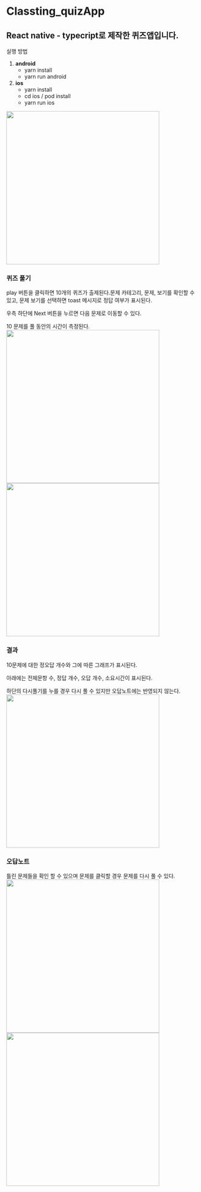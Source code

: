# Classting_quizApp


## React native - typecript로 제작한 퀴즈앱입니다.

실행 방법

1. **android**
    - yarn install
    - yarn run android
2. **ios**
    - yarn install
    - cd ios / pod install
    - yarn run ios

<img src = "https://user-images.githubusercontent.com/51700184/136694401-8b3d361c-b10f-4cd3-a0a7-016510ab6e7a.png" width="400">





### **퀴즈 풀기**

play 버튼을 클릭하면 10개의 퀴즈가 출제된다.문제 카테고리, 문제, 보기를 확인할 수 있고, 문제 보기를 선택하면 toast 메시지로 정답 여부가 표시된다.

우측 하단에 Next 버튼을 누르면 다음 문제로 이동할 수 있다.

10 문제를 풀 동안의 시간이 측정된다.
<img src = "https://user-images.githubusercontent.com/51700184/136694405-d3abf543-8a32-4c1f-8e60-a6955c747c73.png" width="400">
<img src = "https://user-images.githubusercontent.com/51700184/136694406-2ae6d752-ec88-4124-b885-caf35d9e1d76.png" width="400">





### **결과**

10문제에 대한 정오답 개수와 그에 따른 그래프가 표시된다.

아래에는 전체문항 수, 정답 개수, 오답 개수, 소요시간이 표시된다.

하단의 다시풀기를 누를 경우 다시 풀 수 있지만 오답노트에는 반영되지 않는다.
<img src = "https://user-images.githubusercontent.com/51700184/136694407-1415f36e-1b29-41c7-812a-26e4f5c6a2e4.png" width="400">





### **오답노트**

틀린 문제들을 확인 할 수 있으며 문제를 클릭할 경우 문제를 다시 풀 수 있다.
<img src = "https://user-images.githubusercontent.com/51700184/136694613-cdb7bf20-5814-4a6c-ae30-8bf1c9e20678.png" width="400">
<img src = "https://user-images.githubusercontent.com/51700184/136694405-d3abf543-8a32-4c1f-8e60-a6955c747c73.png" width="400">
